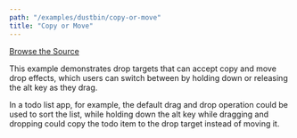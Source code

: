 ```yaml
---
path: "/examples/dustbin/copy-or-move"
title: "Copy or Move"
---
```


[Browse the Source](https://github.com/react-dnd/react-dnd/tree/master/packages/documentation-examples/src/01%20Dustbin/Copy%20or%20Move)

This example demonstrates drop targets that can accept copy and move
drop effects, which users can switch between by holding down or
releasing the alt key as they drag.

In a todo list app, for example, the default drag and drop operation
could be used to sort the list, while holding down the alt key while
dragging and dropping could copy the todo item to the drop target
instead of moving it.

<dustbin-copy-or-move></dustbin-copy-or-move>

